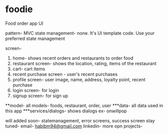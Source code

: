 # foodie

Food order app UI

pattern- MVC
state management- none. It's UI template code. Use your preferred state management

screen- 
1. home- shows recent orders and restaurants to order food
2. restaurant screen- shows the location, rating, items of the restaurant
3. cart- cart items
4. recent purchase screen - user's recent purchases
5. profile screen- user image, name, address, loyalty point, recent purchase
6. login screen- for login
7. signup screen- for sign up

**model- all models- foods, restaurant, order, user
***data- all data used in this app
***services/dialogs- shows dialogs ex- onwillpop

will added soon- statemanagement, error screens, success screen
stay tuned- 
email- habibm94@gmail.com
linkedin- 
more opn projects- 